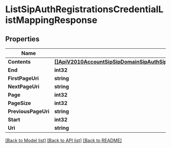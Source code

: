 # ListSipAuthRegistrationsCredentialListMappingResponse

## Properties

Name | Type | Description | Notes
------------ | ------------- | ------------- | -------------
**Contents** | [**[]ApiV2010AccountSipSipDomainSipAuthSipAuthRegistrationsSipAuthRegistrationsCredentialListMapping**](api.v2010.account.sip.sip_domain.sip_auth.sip_auth_registrations.sip_auth_registrations_credential_list_mapping.md) |  | [optional] 
**End** | **int32** |  | [optional] 
**FirstPageUri** | **string** |  | [optional] 
**NextPageUri** | **string** |  | [optional] 
**Page** | **int32** |  | [optional] 
**PageSize** | **int32** |  | [optional] 
**PreviousPageUri** | **string** |  | [optional] 
**Start** | **int32** |  | [optional] 
**Uri** | **string** |  | [optional] 

[[Back to Model list]](../README.md#documentation-for-models) [[Back to API list]](../README.md#documentation-for-api-endpoints) [[Back to README]](../README.md)


